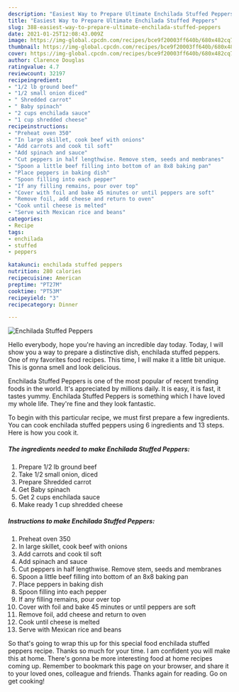 ```yaml
---
description: "Easiest Way to Prepare Ultimate Enchilada Stuffed Peppers"
title: "Easiest Way to Prepare Ultimate Enchilada Stuffed Peppers"
slug: 388-easiest-way-to-prepare-ultimate-enchilada-stuffed-peppers
date: 2021-01-25T12:08:43.009Z
image: https://img-global.cpcdn.com/recipes/bce9f20003ff640b/680x482cq70/enchilada-stuffed-peppers-recipe-main-photo.jpg
thumbnail: https://img-global.cpcdn.com/recipes/bce9f20003ff640b/680x482cq70/enchilada-stuffed-peppers-recipe-main-photo.jpg
cover: https://img-global.cpcdn.com/recipes/bce9f20003ff640b/680x482cq70/enchilada-stuffed-peppers-recipe-main-photo.jpg
author: Clarence Douglas
ratingvalue: 4.7
reviewcount: 32197
recipeingredient:
- "1/2 lb ground beef"
- "1/2 small onion diced"
- " Shredded carrot"
- " Baby spinach"
- "2 cups enchilada sauce"
- "1 cup shredded cheese"
recipeinstructions:
- "Preheat oven 350"
- "In large skillet, cook beef with onions"
- "Add carrots and cook til soft"
- "Add spinach and sauce"
- "Cut peppers in half lengthwise. Remove stem, seeds and membranes"
- "Spoon a little beef filling into bottom of an 8x8 baking pan"
- "Place peppers in baking dish"
- "Spoon filling into each pepper"
- "If any filling remains, pour over top"
- "Cover with foil and bake 45 minutes or until peppers are soft"
- "Remove foil, add cheese and return to oven"
- "Cook until cheese is melted"
- "Serve with Mexican rice and beans"
categories:
- Recipe
tags:
- enchilada
- stuffed
- peppers

katakunci: enchilada stuffed peppers 
nutrition: 280 calories
recipecuisine: American
preptime: "PT27M"
cooktime: "PT53M"
recipeyield: "3"
recipecategory: Dinner

---
```



![Enchilada Stuffed Peppers](https://img-global.cpcdn.com/recipes/bce9f20003ff640b/680x482cq70/enchilada-stuffed-peppers-recipe-main-photo.jpg)

Hello everybody, hope you're having an incredible day today. Today, I will show you a way to prepare a distinctive dish, enchilada stuffed peppers. One of my favorites food recipes. This time, I will make it a little bit unique. This is gonna smell and look delicious.

Enchilada Stuffed Peppers is one of the most popular of recent trending foods in the world. It's appreciated by millions daily. It is easy, it is fast, it tastes yummy. Enchilada Stuffed Peppers is something which I have loved my whole life. They're fine and they look fantastic.




To begin with this particular recipe, we must first prepare a few ingredients. You can cook enchilada stuffed peppers using 6 ingredients and 13 steps. Here is how you cook it.

<!--inarticleads1-->

##### The ingredients needed to make Enchilada Stuffed Peppers:

1. Prepare 1/2 lb ground beef
1. Take 1/2 small onion, diced
1. Prepare  Shredded carrot
1. Get  Baby spinach
1. Get 2 cups enchilada sauce
1. Make ready 1 cup shredded cheese




<!--inarticleads2-->

##### Instructions to make Enchilada Stuffed Peppers:

1. Preheat oven 350
1. In large skillet, cook beef with onions
1. Add carrots and cook til soft
1. Add spinach and sauce
1. Cut peppers in half lengthwise. Remove stem, seeds and membranes
1. Spoon a little beef filling into bottom of an 8x8 baking pan
1. Place peppers in baking dish
1. Spoon filling into each pepper
1. If any filling remains, pour over top
1. Cover with foil and bake 45 minutes or until peppers are soft
1. Remove foil, add cheese and return to oven
1. Cook until cheese is melted
1. Serve with Mexican rice and beans




So that's going to wrap this up for this special food enchilada stuffed peppers recipe. Thanks so much for your time. I am confident you will make this at home. There's gonna be more interesting food at home recipes coming up. Remember to bookmark this page on your browser, and share it to your loved ones, colleague and friends. Thanks again for reading. Go on get cooking!
